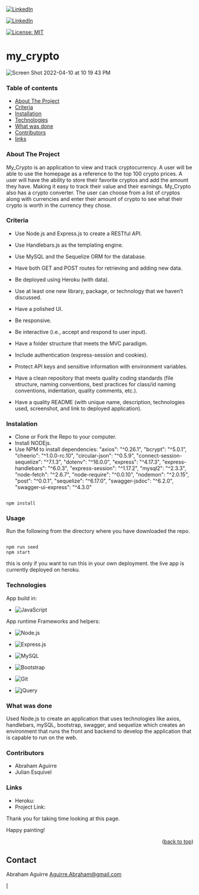 <!-- Project Shields -->

[![LinkedIn][linkedin-shield]][linkedin-url]

[![LinkedIn][linkedin-shield]][linkedin-url]

[![License: MIT](https://img.shields.io/badge/License-MIT-yellow.svg)](https://opensource.org/licenses/MIT)

# my_crypto
![Screen Shot 2022-04-10 at 10 19 43 PM](https://user-images.githubusercontent.com/94779524/162654620-8e35d568-57e0-44e3-bfec-6ea9dc07a347.png)

### Table of contents
* [About The Project](#About-The-Project)
* [Criteria](#criteria)
* [Installation](#instalation)
* [Technologies](#technologies)
* [What was done](#What-was-done)
* [Contributors](#contributors)
* [links](#links)

### About The Project
My_Crypto is an application to view and track cryptocurrency. A user will be able to use the homepage as a reference to the top 100 crypto prices. A user will have the ability to store their favorite cryptos and add the amount they have. Making it easy to track their value and their earnings. My_Crypto also has a crypto converter. The user can choose from a list of cryptos along with currencies and enter their amount of crypto to see what their crypto is worth in the currency they chose.

### Criteria

* Use Node.js and Express.js to create a RESTful API.

* Use Handlebars.js as the templating engine.

* Use MySQL and the Sequelize ORM for the database.

* Have both GET and POST routes for retrieving and adding new data.

* Be deployed using Heroku (with data).

* Use at least one new library, package, or technology that we haven’t discussed.

* Have a polished UI.

* Be responsive.

* Be interactive (i.e., accept and respond to user input).

* Have a folder structure that meets the MVC paradigm.

* Include authentication (express-session and cookies).

* Protect API keys and sensitive information with environment variables.

* Have a clean repository that meets quality coding standards (file structure, naming conventions, best practices for class/id naming conventions, indentation, quality comments, etc.).

* Have a quality README (with unique name, description, technologies used, screenshot, and link to deployed application).

### Instalation

- Clone or Fork the Repo to your computer.
- Install NODEjs.
- Use NPM to install dependencies:
    "axios": "^0.26.1",
    "bcrypt": "^5.0.1",
    "cheerio": "^1.0.0-rc.10",
    "circular-json": "^0.5.9",
    "connect-session-sequelize": "^7.1.3",
    "dotenv": "^16.0.0",
    "express": "^4.17.3",
    "express-handlebars": "^6.0.3",
    "express-session": "^1.17.2",
    "mysql2": "^2.3.3",
    "node-fetch": "^2.6.7",
    "node-require": "^0.0.10",
    "nodemon": "^2.0.15",
    "post": "^0.0.1",
    "sequelize": "^6.17.0",
    "swagger-jsdoc": "^6.2.0",
    "swagger-ui-express": "^4.3.0"

```

npm install 

```

### Usage

Run the following from the directory where you have downloaded the repo.

```

npm run seed
npm start

```

this is only if you want to run this in your own deployment. the live app is currently deployed on heroku.

### Technologies
App build in:  

- ![JavaScript](https://img.shields.io/badge/javascript-%23323330.svg?logo=javascript&logoColor=%23F7DF1E&style=for-the-badge)

App runtime Frameworks and helpers:

- ![Node.js ](https://img.shields.io/badge/node.js-6DA55F?logo=node.js&logoColor=white&style=for-the-badge)

- ![Express.js](https://img.shields.io/badge/express.js-%23404d59.svg?logo=express&logoColor=%2361DAFB&style=for-the-badge)

- ![MySQL](https://img.shields.io/badge/mysql-%2300f.svg?logo=mysql&logoColor=white&style=for-the-badge)

- ![Bootstrap](https://img.shields.io/badge/bootstrap-%23563D7C.svg?logo=bootstrap&logoColor=white&style=for-the-badge)
	
- ![Git](https://img.shields.io/badge/git-%23F05033.svg?logo=git&logoColor=white&style=for-the-badge)
	
- ![jQuery](https://img.shields.io/badge/jquery-%230769AD.svg?logo=jquery&logoColor=white&style=for-the-badge)

### What was done

Used Node.js to create an application that uses technologies like axios, handlebars, mySQL, bootstrap, swagger, and sequelize which creates an environment that runs the front and backend to develop the application that is capable to run on the web.

### Contributors
* Abraham Aguirre 
* Julian Esquivel

### Links
* Heroku:
* Project Link:

Thank you for taking time looking at this page.

Happy painting!

<p align="right">(<a href="#top">back to top</a>)</p>

<!-- CONTACT -->
## Contact

Abraham Aguirre Aguirre.Abraham@gmail.com

<!-- MARKDOWN LINKS & IMAGES -->
[linkedin-shield]: https://img.shields.io/badge/-LinkedIn-black.svg?style=for-the-badge&logo=linkedin&colorB=555
[linkedin-url]: https://www.linkedin.com/in/abraham-aguirre-1b237293/
[product-screenshot1]: ./public/assets/images/screenshot_1.png
[
